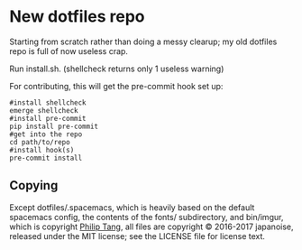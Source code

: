 # New dotfiles repo

Starting from scratch rather than doing a messy clearup; my old dotfiles repo
is full of now useless crap.

Run install.sh. (shellcheck returns only 1 useless warning)

For contributing, this will get the pre-commit hook set up:

```
#install shellcheck
emerge shellcheck
#install pre-commit
pip install pre-commit
#get into the repo
cd path/to/repo
#install hook(s)
pre-commit install
```

## Copying

Except dotfiles/.spacemacs, which is heavily based on the default spacemacs
config, the contents of the fonts/ subdirectory, and bin/imgur, which is copyright [Philip
Tang](https://github.com/tangphillip/Imgur-Uploader), all files are copyright ©
2016-2017 japanoise, released under the MIT license; see the LICENSE file for
license text.
